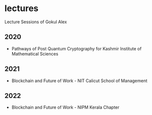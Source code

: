 # lectures
Lecture Sessions of Gokul Alex

## 2020
- Pathways of Post Quantum Cryptography for Kashmir Institute of Mathematical Sciences

## 2021
- Blockchain and Future of Work - NIT Calicut School of Management

## 2022
- Blockchain and Future of Work - NIPM Kerala Chapter
